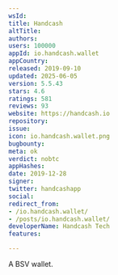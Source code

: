 ```yaml
---
wsId: 
title: Handcash
altTitle: 
authors: 
users: 100000
appId: io.handcash.wallet
appCountry: 
released: 2019-09-10
updated: 2025-06-05
version: 5.5.43
stars: 4.6
ratings: 581
reviews: 93
website: https://handcash.io
repository: 
issue: 
icon: io.handcash.wallet.png
bugbounty: 
meta: ok
verdict: nobtc
appHashes: 
date: 2019-12-28
signer: 
twitter: handcashapp
social: 
redirect_from:
- /io.handcash.wallet/
- /posts/io.handcash.wallet/
developerName: Handcash Tech
features: 

---
```


A BSV wallet.

